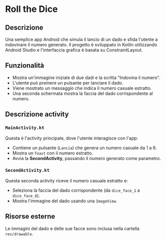 # Roll the Dice

## Descrizione

Una semplice app Android che simula il lancio di un dado e sfida l'utente a indovinare il numero generato. Il progetto è sviluppato in Kotlin utilizzando Android Studio e l'interfaccia grafica è basata su ConstraintLayout.

## Funzionalità

- Mostra un'immagine iniziale di due dadi e la scritta "Indovina il numero".
- L'utente può premere un pulsante per lanciare il dado.
- Viene mostrato un messaggio che indica il numero casuale estratto.
- Una seconda schermata mostra la faccia del dado corrispondente al numero.

## Descrizione activity

### `MainActivity.kt`
Questa è l'activity principale, dove l'utente interagisce con l'app:
- Contiene un pulsante (`Lancia`) che genera un numero casuale da 1 a 6.
- Mostra un `Toast` con il numero estratto.
- Avvia la **SecondActivity**, passando il numero generato come parametro.

### `SecondActivity.kt`
Questa seconda activity riceve il numero casuale estratto e:
- Seleziona la faccia del dado corrispondente (da `dice_face_1` a `dice_face_6`).
- Mostra l'immagine del dado usando una `ImageView`.

## Risorse esterne

Le immagini del dado e delle sue facce sono inclusa nella cartella `res/drawable`.
